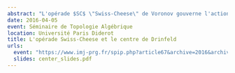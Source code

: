 ```yaml
---
abstract: "L'opérade $SC$ \"Swiss-Cheese\" de Voronov gouverne l'action d'une algèbre $D\_2$ sur une algèbre $D\_1$, où $D\_n$ est l'opérade des petits $n$-disques. Dans cet exposé, j'expliquerai comment obtenir une opérade faiblement équivalente au groupoïde fondamental de $SC$ : un premier modèle en groupoïdes qui fait intervenir le centre de Drinfeld des catégories monoïdales, et un second modèle rationel qui utilise un associateur de Drinfeld. On comparera ce second modèle à l'opérade déduite de l'homologie $H(SC)$, la différence étant expliquée par la non-formalité de $SC$."
date: 2016-04-05
event: Séminaire de Topologie Algébrique
location: Université Paris Diderot
title: L'opérade Swiss-Cheese et le centre de Drinfeld
urls:
  event: "https://www.imj-prg.fr/spip.php?article67&archive=2016&archive=2015"
  slides: center_slides.pdf
---
```

